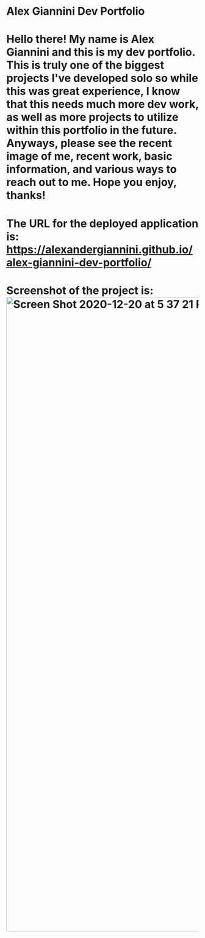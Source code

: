 # Alex Giannini Dev Portfolio

# Hello there! My name is Alex Giannini and this is my dev portfolio. This is truly one of the biggest projects I've developed solo so while this was great experience, I know that this needs much more dev work, as well as more projects to utilize within this portfolio in the future. Anyways, please see the recent image of me, recent work, basic information, and various ways to reach out to me. Hope you enjoy, thanks!

# The URL for the deployed application is: https://alexandergiannini.github.io/alex-giannini-dev-portfolio/

# Screenshot of the project is: <img width="1658" alt="Screen Shot 2020-12-20 at 5 37 21 PM" src="https://user-images.githubusercontent.com/74731953/102732487-b5d23000-42ef-11eb-9bff-ef0f77e7f263.png">
